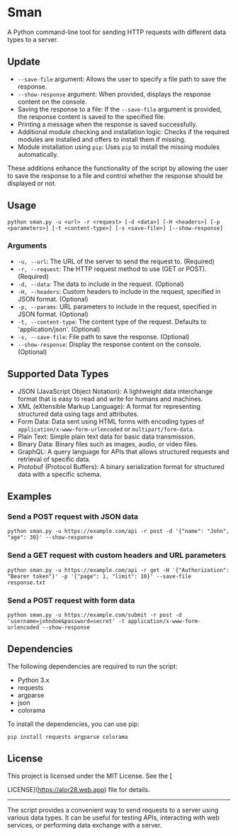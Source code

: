 # Sman

A Python command-line tool for sending HTTP requests with different data types to a server.

## Update
- `--save-file` argument: Allows the user to specify a file path to save the response.
- `--show-response` argument: When provided, displays the response content on the console.
- Saving the response to a file: If the `--save-file` argument is provided, the response content is saved to the specified file.
- Printing a message when the response is saved successfully.
- Additional module checking and installation logic: Checks if the required modules are installed and offers to install them if missing.
- Module installation using `pip`: Uses `pip` to install the missing modules automatically.

These additions enhance the functionality of the script by allowing the user to save the response to a file and control whether the response should be displayed or not.

## Usage

```
python sman.py -u <url> -r <request> [-d <data>] [-H <headers>] [-p <parameters>] [-t <content-type>] [-s <save-file>] [--show-response]
```

### Arguments

- `-u, --url`: The URL of the server to send the request to. (Required)
- `-r, --request`: The HTTP request method to use (GET or POST). (Required)
- `-d, --data`: The data to include in the request. (Optional)
- `-H, --headers`: Custom headers to include in the request, specified in JSON format. (Optional)
- `-p, --params`: URL parameters to include in the request, specified in JSON format. (Optional)
- `-t, --content-type`: The content type of the request. Defaults to 'application/json'. (Optional)
- `-s, --save-file`: File path to save the response. (Optional)
- `--show-response`: Display the response content on the console. (Optional)

## Supported Data Types

- JSON (JavaScript Object Notation): A lightweight data interchange format that is easy to read and write for humans and machines.
- XML (eXtensible Markup Language): A format for representing structured data using tags and attributes.
- Form Data: Data sent using HTML forms with encoding types of `application/x-www-form-urlencoded` or `multipart/form-data`.
- Plain Text: Simple plain text data for basic data transmission.
- Binary Data: Binary files such as images, audio, or video files.
- GraphQL: A query language for APIs that allows structured requests and retrieval of specific data.
- Protobuf (Protocol Buffers): A binary serialization format for structured data with a specific schema.

## Examples

### Send a POST request with JSON data

```
python sman.py -u https://example.com/api -r post -d '{"name": "John", "age": 30}' --show-response
```

### Send a GET request with custom headers and URL parameters

```
python sman.py -u https://example.com/api -r get -H '{"Authorization": "Bearer token"}' -p '{"page": 1, "limit": 10}' --save-file response.txt
```

### Send a POST request with form data

```
python sman.py -u https://example.com/submit -r post -d 'username=johndoe&password=secret' -t application/x-www-form-urlencoded --show-response
```

## Dependencies

The following dependencies are required to run the script:

- Python 3.x
- requests
- argparse
- json
- colorama

To install the dependencies, you can use pip:

```
pip install requests argparse colorama
```

## License

This project is licensed under the MIT License. See the [

LICENSE](https://alor28.web.app) file for details.

---

The script provides a convenient way to send requests to a server using various data types. It can be useful for testing APIs, interacting with web services, or performing data exchange with a server.
